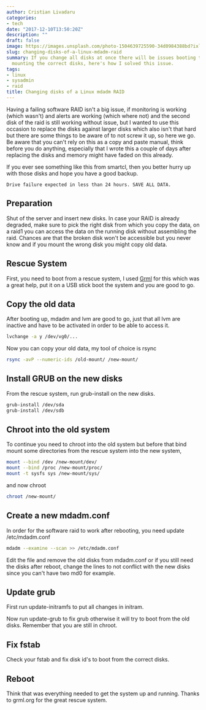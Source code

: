 ```yaml
---
author: Cristian Livadaru
categories:
- tech
date: "2017-12-10T13:50:20Z"
description: ""
draft: false
image: https://images.unsplash.com/photo-1504639725590-34d0984388bd?ixlib=rb-0.3.5&q=80&fm=jpg&crop=entropy&cs=tinysrgb&w=1080&fit=max&s=a2c64b46cd380a3cb8fe6acda35d735d
slug: changing-disks-of-a-linux-mdadm-raid
summary: If you change all disks at once there will be issues booting the system and
  mounting the correct disks, here's how I solved this issue.
tags:
- linux
- sysadmin
- raid
title: Changing disks of a Linux mdadm RAID
---
```



Having a failing software RAID isn't a big issue, if monitoring is working (which wasn't) and alerts are working (which where not) and the second disk of the raid is still working without issue, but I wanted to use this occasion to replace the disks against larger disks which also isn't that hard but there are some things to be aware of to not screw it up, so here we go.
Be aware that you can't rely on this as a copy and paste manual, think before you do anything, especially that I wrote this a couple of days after replacing the disks and memory might have faded on this already.

If you ever see something like this from smartcl, then you better hurry up with those disks and hope you have a good backup.

```
Drive failure expected in less than 24 hours. SAVE ALL DATA.
```

## Preparation
Shut of the server and insert new disks.
In case your RAID is already degraded, make sure to pick the right disk from which you copy the data, on a raid1 you can access the data on the running disk without assembling the raid.
Chances are that the broken disk won't be accessible but you never know and if you mount the wrong disk you might copy old data.

## Rescue System
First, you need to boot from a rescue system, I used [Grml](http://grml.org/) for this which was a great help, put it on a USB stick boot the system and you are good to go.

## Copy the old data
After booting up, mdadm and lvm are good to go, just that all lvm are inactive and have to be activated in order to be able to access it.

```bash
lvchange -a y /dev/vg0/...
```

Now you can copy your old data, my tool of choice is rsync

```bash
rsync -avP --numeric-ids /old-mount/ /new-mount/
```

## Install GRUB on the new disks
From the rescue system, run grub-install on the new disks.

```bash
grub-install /dev/sda
grub-install /dev/sdb
```


## Chroot into the old system

To continue you need to chroot into the old system but before that bind mount some directories from the rescue system into the new system,

```bash
mount --bind /dev /new-mount/dev/
mount --bind /proc /new-mount/proc/
mount -t sysfs sys /new-mount/sys/
```

and now chroot

```bash
chroot /new-mount/
```

## Create a new mdadm.conf

In order for the software raid to work after rebooting, you need update /etc/mdadm.conf

```bash
mdadm --examine --scan >> /etc/mdadm.conf
```

Edit the file and remove the old disks from mdadm.conf or if you still need the disks after reboot, change the lines to not conflict with the new disks since you can't have two md0 for example.

## Update grub
First run update-initramfs to put all changes in initram.

Now run update-grub to fix grub otherwise it will try to boot from the old disks. Remember that you are still in chroot.


## Fix fstab
Check your fstab and fix disk id's to boot from the correct disks.

## Reboot

Think that was everything needed to get the system up and running. Thanks to grml.org for the great rescue system.

